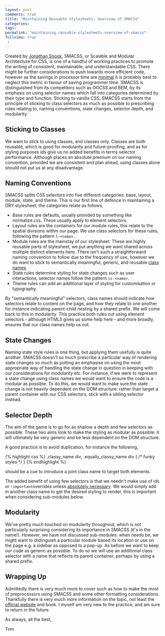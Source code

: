 ```yaml
---
layout: post
comments: true
title: "Maintaining Reusable Stylesheets: Overview of SMACSS"
categories:
tags:
permalink: "maintaining-reusable-stylesheets-overview-of-smacss"
fullview: true
 -
---
```

Created by [Jonathan Snook](http://snook.ca/), SMACSS, or Scalable and Modular Architecture for CSS, is one of a handful of working practices to promote the writing of consistent, maintainable, and understandable CSS. There might be further considerations to push towards more efficient code, however as the savings in processor time are [minimal](https://smacss.com/book/selectors) it is probably best to neglect this metric in favour of saving programmer time. SMACSS is distinguished from its competitors such as OOCSS and BEM, by its emphasis on using selector names which fall into categories determined by their type and function. Sticking to vanilla CSS, SMACSS starts from the principle of sticking to class selectors as much as possible to prescribing rules relating to, naming conventions, state changes, selector depth, and modularity.

## Sticking to Classes

We want to stick to using classes, and classes only. Classes are both reusable, which is good for modularity and future-proofing, and as for styling purposes ids give us no added benefits in terms selector performance. Although places an absolute premium on our naming convention, provided we are consistent and plan ahead, using classes alone should not put us at any disadvantage. 

## Naming Conventions

SMACSS splits CSS selectors into five different categories: base, layout, module, state, and theme. This is our first line of defence in maintaining a DRY stylesheet, the categories relate as follows,

  * Base rules are defaults, usually provided by something like normalize.css. These usually apply to element selectors.
  * Layout rules are the containers for our module rules, this relate to the spatial divisions within our page. We use class selectors for these rules, following the pattern `l-<name>`.
  * Module rules are the mainstay of our stylesheet. These are highly reusable parts of stylesheet, we put anything we want shared across multiple distinct elements here. There isn't such a straightforward naming convention to follow due to the frequency of use, however we do want to stick to semantically meaningful, generic, and reusable [class names](https://smacss.com/book/type-module).
  * State rules determine styling for state changes such as user interactions, selector names follow the pattern `is-<name>`.
  * Theme rules can add an additional layer of styling for customisation or typography.

By "semantically meaningful" selectors, class names should indicate how selectors relate to content on the page, and how they relate to one another for instance indicating parent-child nesting by a shared prefix. We will come back to this in modularity. This practice both rules out using element selectors - although HTML5 gives us some help here - and more broadly, ensures that our class names help us out. 

## State Changes

Naming state style rules is one thing, but applying them usefully is quite another. SMACSS doesn't so much prescribe a particular way of rendering state changes so much as putting an emphasise on using the most appropriate way of handling the state change in question in keeping with our considerations for modularity etc. For instance, if we were to represent a state change using class names we would want to ensure the code is a modular as possible. To do this, we would want to make sure the state change is not heavily dependent on the DOM structure: rather than target a parent container with our CSS selectors, stick with a sibling selector instead.

## Selector Depth

The aim of the game is to go for as shallow a depth and few selectors as possible. These two aims look to make the styling as modular as possible: it will ultimately be very generic and be less dependent on the DOM structure. 

A good practice is to avoid duplication, for instance the following,

{% highlight css %}
  .classy_name div, .equally_classy_name div {
    /* funky styles */
  }
{% endhighlight %}

should be a cue to introduce a joint class name to target both elements. 

The added benefit of using few selectors is that we needn't make use of ids or `!important`overrides unless [absolutely necessary](http://css-tricks.com/when-using-important-is-the-right-choice/). We would simply add in another class name to get the desired styling to render, this is important when considering sub-modules below. 

## Modularity

We've pretty much touched on modularity throughout, which is not particularly surprising considering its importance in SMACSS (it's in the name!). However, we have not discussed sub-modules: when needs be, we might want to distinguish a particular module based its location or use on the page e.g. a sidebar as opposed to a pop-up. As before we want to keep our code as generic as possible. To do so we will use an additional class selector with a name that reflects its parent container, perhaps by using a shared prefix.

## Wrapping Up

Admittedly there is very much more to cover such as how to make the most of preprocessors using SMACSS and some other formatting considerations. Thankfully there is very much more information on the topic, not least the [official website](https://smacss.com/) and book. I myself am very new to the practice, and am sure to return in the future.

As always, all the best,

Tom